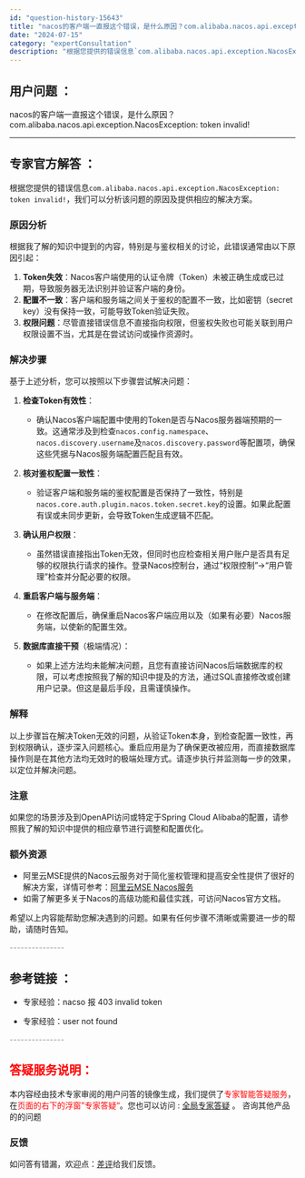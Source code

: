 ```yaml
---
id: "question-history-15643"
title: "nacos的客户端一直报这个错误，是什么原因？com.alibaba.nacos.api.exceptio"
date: "2024-07-15"
category: "expertConsultation"
description: "根据您提供的错误信息`com.alibaba.nacos.api.exception.NacosException: token invalid!`，我们可以分析该问题的原因及提供相应的解决方案。### 原因分析根据我了解的知识中提到的内容，特别是与鉴权相关的讨论，此错误通常由以下原因引起：1. *"
---
```


## 用户问题 ： 
 nacos的客户端一直报这个错误，是什么原因？com.alibaba.nacos.api.exception.NacosException: token invalid!  

---------------
## 专家官方解答 ：

根据您提供的错误信息`com.alibaba.nacos.api.exception.NacosException: token invalid!`，我们可以分析该问题的原因及提供相应的解决方案。

### 原因分析
根据我了解的知识中提到的内容，特别是与鉴权相关的讨论，此错误通常由以下原因引起：
1. **Token失效**：Nacos客户端使用的认证令牌（Token）未被正确生成或已过期，导致服务器无法识别并验证客户端的身份。
2. **配置不一致**：客户端和服务端之间关于鉴权的配置不一致，比如密钥（secret key）没有保持一致，可能导致Token验证失败。
3. **权限问题**：尽管直接错误信息不直接指向权限，但鉴权失败也可能关联到用户权限设置不当，尤其是在尝试访问或操作资源时。

### 解决步骤
基于上述分析，您可以按照以下步骤尝试解决问题：

1. **检查Token有效性**：
   - 确认Nacos客户端配置中使用的Token是否与Nacos服务器端预期的一致。这通常涉及到检查`nacos.config.namespace`、`nacos.discovery.username`及`nacos.discovery.password`等配置项，确保这些凭据与Nacos服务端配置匹配且有效。
   
2. **核对鉴权配置一致性**：
   - 验证客户端和服务端的鉴权配置是否保持了一致性，特别是`nacos.core.auth.plugin.nacos.token.secret.key`的设置。如果此配置有误或未同步更新，会导致Token生成逻辑不匹配。

3. **确认用户权限**：
   - 虽然错误直接指出Token无效，但同时也应检查相关用户账户是否具有足够的权限执行请求的操作。登录Nacos控制台，通过“权限控制”->“用户管理”检查并分配必要的权限。

4. **重启客户端与服务端**：
   - 在修改配置后，确保重启Nacos客户端应用以及（如果有必要）Nacos服务端，以使新的配置生效。

5. **数据库直接干预**（极端情况）：
   - 如果上述方法均未能解决问题，且您有直接访问Nacos后端数据库的权限，可以考虑按照我了解的知识中提及的方法，通过SQL直接修改或创建用户记录。但这是最后手段，且需谨慎操作。

### 解释
以上步骤旨在解决Token无效的问题，从验证Token本身，到检查配置一致性，再到权限确认，逐步深入问题核心。重启应用是为了确保更改被应用，而直接数据库操作则是在其他方法均无效时的极端处理方式。请逐步执行并监测每一步的效果，以定位并解决问题。

### 注意
如果您的场景涉及到OpenAPI访问或特定于Spring Cloud Alibaba的配置，请参照我了解的知识中提供的相应章节进行调整和配置优化。

### 额外资源
- 阿里云MSE提供的Nacos云服务对于简化鉴权管理和提高安全性提供了很好的解决方案，详情可参考：[阿里云MSE Nacos服务](https://nacos.io/cloud/?from=wuyi)
- 如需了解更多关于Nacos的高级功能和最佳实践，可访问Nacos官方文档。

希望以上内容能帮助您解决遇到的问题。如果有任何步骤不清晰或需要进一步的帮助，请随时告知。


<font color="#949494">---------------</font> 


## 参考链接 ：

* 专家经验：nacso 报 403 invalid token 
 
 * 专家经验：user not found 


 <font color="#949494">---------------</font> 
 


## <font color="#FF0000">答疑服务说明：</font> 

本内容经由技术专家审阅的用户问答的镜像生成，我们提供了<font color="#FF0000">专家智能答疑服务</font>，在<font color="#FF0000">页面的右下的浮窗”专家答疑“</font>。您也可以访问 : [全局专家答疑](https://answer.opensource.alibaba.com/docs/intro) 。 咨询其他产品的的问题

### 反馈
如问答有错漏，欢迎点：[差评](https://ai.nacos.io/user/feedbackByEnhancerGradePOJOID?enhancerGradePOJOId=16230)给我们反馈。
